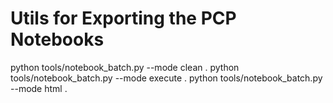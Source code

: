 # Utils for Exporting the PCP Notebooks

python tools/notebook_batch.py --mode clean .
python tools/notebook_batch.py --mode execute .
python tools/notebook_batch.py --mode html .

